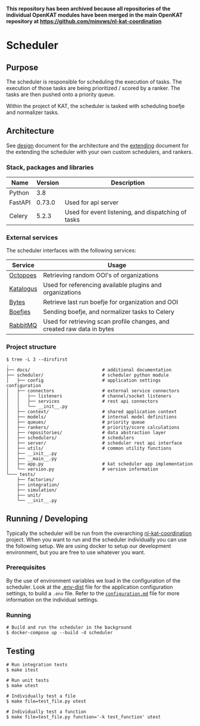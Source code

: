 **This repository has been archived because all repositories of the individual
OpenKAT modules have been merged in the main OpenKAT repository at
https://github.com/minvws/nl-kat-coordination**

# Scheduler

## Purpose

The scheduler is responsible for scheduling the execution of tasks. The
execution of those tasks are being prioritized / scored by a ranker. The tasks
are then pushed onto a priority queue.

Within the project of KAT, the scheduler is tasked with scheduling boefje and
normalizer tasks.

## Architecture

See [design](docs/design.md) document for the architecture and the
[extending](docs/extending.md) document for the extending the scheduler with
your own custom schedulers, and rankers.

### Stack, packages and libraries

| Name           | Version  | Description                                        |
|----------------|----------|----------------------------------------------------|
| Python         | 3.8      |                                                    |
| FastAPI        | 0.73.0   | Used for api server                                |
| Celery         | 5.2.3    | Used for event listening, and dispatching of tasks |

### External services

The scheduler interfaces with the following services:

| Service | Usage |
|---------|-------|
| [Octopoes](https://github.com/minvws/nl-kat-octopoes) | Retrieving random OOI's of organizations |
| [Katalogus](https://github.com/minvws/nl-kat-boefjes/tree/develop/katalogus) | Used for referencing available plugins and organizations |
| [Bytes](https://github.com/minvws/nl-kat-bytes) | Retrieve last run boefje for organization and OOI |
| [Boefjes](https://github.com/minvws/nl-kat-boefjes) | Sending boefje, and normalizer tasks to Celery |
| [RabbitMQ]() | Used for retrieving scan profile changes, and created raw data in bytes  |

### Project structure

```
$ tree -L 3 --dirsfirst
.
├── docs/                           # additional documentation
├── scheduler/                      # scheduler python module
│   ├── config                      # application settings configuration
│   ├── connectors                  # external service connectors
│   │   ├── listeners               # channel/socket listeners
│   │   ├── services                # rest api connectors
│   │   └── __init__.py
│   ├── context/                    # shared application context
│   ├── models/                     # internal model definitions
│   ├── queues/                     # priority queue
│   ├── rankers/                    # priority/score calculations
│   ├── repositories/               # data abstraction layer
│   ├── schedulers/                 # schedulers
│   ├── server/                     # scheduler rest api interface
│   ├── utils/                      # common utility functions
│   ├── __init__.py
│   ├── __main__.py
│   ├── app.py                      # kat scheduler app implementation
│   └── version.py                  # version information
└─── tests/
    ├── factories/
    ├── integration/
    ├── simulation/
    ├── unit/
    └── __init__.py
```

## Running / Developing

Typically the scheduler will be run from the overarching
[nl-kat-coordination](https://github.com/minvws/nl-kat-coordination) project. When
you want to run and the scheduler individually you can use the following setup.
We are using docker to setup our development environment, but you are free
to use whatever you want.

### Prerequisites

By the use of environment variables we load in the configuration of the
scheduler. Look at the [.env-dist](.env-dist) file for the application
configuration settings, to build a `.env` file. Refer to the
[`configuration.md`](docs/configuration.md) file for more information on the
individual settings.

### Running

```
# Build and run the scheduler in the background
$ docker-compose up --build -d scheduler
```

## Testing

```
# Run integration tests
$ make itest

# Run unit tests
$ make utest

# Individually test a file
$ make file=test_file.py utest

# Individually test a function
$ make file=test_file.py function='-k test_function' utest
```
